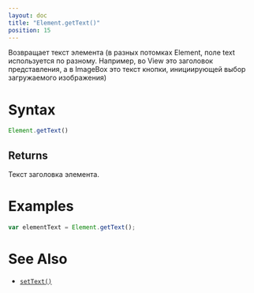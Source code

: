 ```yaml
---
layout: doc
title: "Element.getText()"
position: 15
---
```


Возвращает текст элемента (в разных потомках Element, поле text используется по разному. 
Например, во View это заголовок представления, а в ImageBox это текст кнопки, инициирующей выбор загружаемого изображения)

# Syntax

```js
Element.getText()
```

## Returns

Текст заголовка элемента.

# Examples

```js
var elementText = Element.getText();
```

# See Also

* [`setText()`](../Element.setText/)
